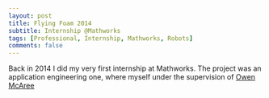 ```yaml
---
layout: post
title: Flying Foam 2014
subtitle: Internship @Mathworks
tags: [Professional, Internship, Mathworks, Robots]
comments: false
---
```


Back in 2014 I did my very first internship at Mathworks. The project was an application engineering one, where  myself  under the supervision of [Owen McAree](https://www.linkedin.com/in/owen-mcaree/)